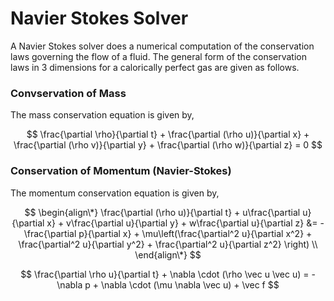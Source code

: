 # Navier Stokes Solver

A Navier Stokes solver does a numerical computation of the conservation laws governing the flow of a fluid. The general form of the conservation laws in 3 dimensions for a calorically perfect gas are given as follows.

### Convservation of Mass
The mass conservation equation is given by,

$$ \frac{\partial \rho}{\partial t} + \frac{\partial (\rho u)}{\partial x} + \frac{\partial (\rho v)}{\partial y} + \frac{\partial (\rho w)}{\partial z} = 0 $$

### Conservation of Momentum (Navier-Stokes)
The momentum conservation equation is given by,

$$ 
\begin{align\*}
  \frac{\partial (\rho u)}{\partial t} + u\frac{\partial u}{\partial x} + v\frac{\partial u}{\partial y} + w\frac{\partial u}{\partial z} &= -\frac{\partial p}{\partial x} + \mu\left(\frac{\partial^2 u}{\partial x^2} + \frac{\partial^2 u}{\partial y^2} + \frac{\partial^2 u}{\partial z^2} \right) \\
\end{align\*}
$$


$$ \frac{\partial \rho u}{\partial t} + \nabla \cdot (\rho \vec u \vec u) = -\nabla p + \nabla \cdot (\mu \nabla \vec u) + \vec f $$
